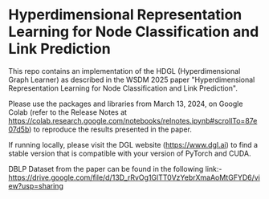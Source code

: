 # Hyperdimensional Representation Learning for Node Classification and Link Prediction

This repo contains an implementation of the HDGL (Hyperdimensional Graph Learner) as described in the WSDM 2025 paper "Hyperdimensional Representation Learning for Node Classification and Link Prediction".

Please use the packages and libraries from March 13, 2024, on Google Colab (refer to the Release Notes at https://colab.research.google.com/notebooks/relnotes.ipynb#scrollTo=87e07d5b) to reproduce the results presented in the paper.

If running locally, please visit the DGL website (https://www.dgl.ai) to find a stable version that is compatible with your version of PyTorch and CUDA.

DBLP Dataset from the paper can be found in the following link:- https://drive.google.com/file/d/13D_rRvOg1GlTT0VzYebrXmaAoMtGFYD6/view?usp=sharing
